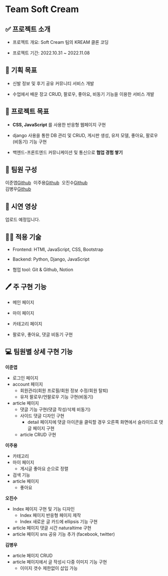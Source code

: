 # Team Soft Cream

## ✅ 프로젝트 소개

-   프로젝트 개요: Soft Cream 팀의 KREAM 클론 코딩
    
-   프로젝트 기간: 2022.10.31 ~ 2022.11.08
    

## 🎯 기획 목표

- 신발 정보 및 후기 공유 커뮤니티 서비스 개발

- 수업에서 배운 장고 CRUD, 팔로우, 좋아요, 비동기 기능을 이용한 서비스 개발


## 🎯 프로젝트 목표

-   **CSS, JavaScript** 를 사용한 반응형 웹페이지 구현 

-   django 사용을 통한 DB 관리 및 CRUD, 게시판 생성, 유저 모델, 좋아요, 팔로우(비동기) 기능 구현 

-   백엔드-프론트엔드 커뮤니케이션 및 통신으로 **협업 경험 쌓기**

  

## 👥 팀원 구성

이준엽[Github](https://github.com/dortkthf) 
이주용[Github](https://github.com/yaonggod) 
오진수[Github](https://github.com/ericaforcoding)   
김병우[Github](https://github.com/BuildEnough) 


## 🎥 시연 영상

업로드 예정입니다.

  

## 👨‍💻 적용 기술

-   Frontend: HTMl, JavaScript, CSS, Bootstrap
    
-   Backend: Python, Django, JavaScript
    
-   협업 tool: Git & Github, Notion

  

## 🖊 주 구현 기능

-   메인 페이지
    
-   마이 페이지
    
-   카테고리 페이지
    
-   팔로우, 좋아요, 댓글 비동기 구현

  

## 💻 팀원별 상세 구현 기능


**이준엽**

-  로그인 페이지
- account 페이지
	- 회원관리(회원 프로필/회원 정보 수정/회원 탈퇴)
	- 유저 팔로우/언팔로우 기능 구현(비동기)
- article 페이지
	- 댓글 기능 구현(댓글 작성/삭제 비동기)
	- 사이드 댓글 디자인 구현
		- detail 페이지에 댓글 아이콘을 클릭할 경우 오른쪽 화면에서 슬라이드로 댓글 페이지 구현
	- article CRUD 구현


**이주용**

- 카테고리
- 마이 페이지
	- 게시글 좋아요 순으로 정렬 
- 검색 기능
- article 페이지
	- 좋아요 

**오진수**

- Index 페이지 구현 및 기능 디자인
	- Index 페이지 반응형 페이지 제작
	- Index 새로운 글 카드에 ellipsis 기능 구현 
- article 페이지 댓글 시간 naturaltime 구현
- article 페이지 sns 공유 기능 추가 (facebook, twitter)


**김병우**

- article 페이지 CRUD
- article 페이지에서 글 작성시 다중 이미지 기능 구현
	- 이미지 갯수 제한없이 삽입 가능 
